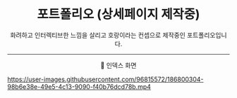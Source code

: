 <h1 align = 'center'> 포트폴리오 (상세페이지 제작중)</h1>

<p align = 'center'> 화려하고 인터렉티브한 느낌을 살리고 호랑이라는 컨셉으로 제작중인 포트폴리오입니다.</p>

---

<p align = 'center'> 📌 인덱스 화면</p>

https://user-images.githubusercontent.com/96815572/186800304-98b6e38e-49e5-4c13-9090-f40b76dcd78b.mp4
